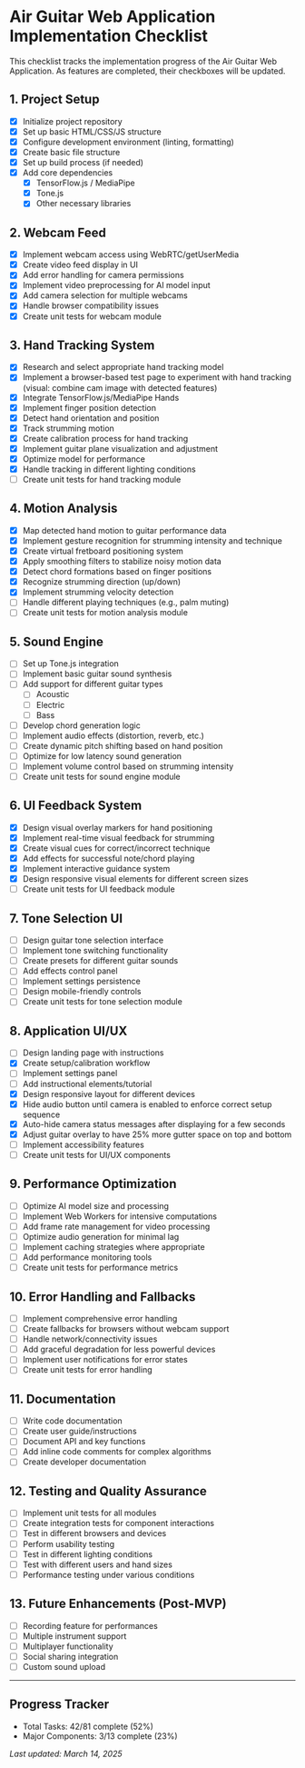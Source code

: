 # Air Guitar Web Application Implementation Checklist

This checklist tracks the implementation progress of the Air Guitar Web Application. As features are completed, their checkboxes will be updated.

## 1. Project Setup
- [x] Initialize project repository
- [x] Set up basic HTML/CSS/JS structure
- [x] Configure development environment (linting, formatting)
- [x] Create basic file structure
- [x] Set up build process (if needed)
- [x] Add core dependencies
  - [x] TensorFlow.js / MediaPipe
  - [x] Tone.js
  - [x] Other necessary libraries

## 2. Webcam Feed
- [x] Implement webcam access using WebRTC/getUserMedia
- [x] Create video feed display in UI
- [x] Add error handling for camera permissions
- [x] Implement video preprocessing for AI model input
- [x] Add camera selection for multiple webcams
- [x] Handle browser compatibility issues
- [x] Create unit tests for webcam module

## 3. Hand Tracking System
- [x] Research and select appropriate hand tracking model
- [x] Implement a browser-based test page to experiment with hand tracking (visual: combine cam image with detected features)
- [x] Integrate TensorFlow.js/MediaPipe Hands
- [x] Implement finger position detection
- [x] Detect hand orientation and position
- [x] Track strumming motion
- [x] Create calibration process for hand tracking
- [x] Implement guitar plane visualization and adjustment
- [x] Optimize model for performance
- [x] Handle tracking in different lighting conditions
- [ ] Create unit tests for hand tracking module

## 4. Motion Analysis
- [x] Map detected hand motion to guitar performance data
- [x] Implement gesture recognition for strumming intensity and technique
- [x] Create virtual fretboard positioning system
- [x] Apply smoothing filters to stabilize noisy motion data
- [x] Detect chord formations based on finger positions
- [x] Recognize strumming direction (up/down)
- [x] Implement strumming velocity detection
- [ ] Handle different playing techniques (e.g., palm muting)
- [ ] Create unit tests for motion analysis module

## 5. Sound Engine
- [ ] Set up Tone.js integration
- [ ] Implement basic guitar sound synthesis
- [ ] Add support for different guitar types
  - [ ] Acoustic
  - [ ] Electric
  - [ ] Bass
- [ ] Develop chord generation logic
- [ ] Implement audio effects (distortion, reverb, etc.)
- [ ] Create dynamic pitch shifting based on hand position
- [ ] Optimize for low latency sound generation
- [ ] Implement volume control based on strumming intensity
- [ ] Create unit tests for sound engine module

## 6. UI Feedback System
- [x] Design visual overlay markers for hand positioning
- [x] Implement real-time visual feedback for strumming
- [x] Create visual cues for correct/incorrect technique
- [x] Add effects for successful note/chord playing
- [x] Implement interactive guidance system
- [x] Design responsive visual elements for different screen sizes
- [ ] Create unit tests for UI feedback module

## 7. Tone Selection UI
- [ ] Design guitar tone selection interface
- [ ] Implement tone switching functionality
- [ ] Create presets for different guitar sounds
- [ ] Add effects control panel
- [ ] Implement settings persistence
- [ ] Design mobile-friendly controls
- [ ] Create unit tests for tone selection module

## 8. Application UI/UX
- [ ] Design landing page with instructions
- [x] Create setup/calibration workflow
- [ ] Implement settings panel
- [ ] Add instructional elements/tutorial
- [x] Design responsive layout for different devices
- [x] Hide audio button until camera is enabled to enforce correct setup sequence
- [x] Auto-hide camera status messages after displaying for a few seconds
- [x] Adjust guitar overlay to have 25% more gutter space on top and bottom
- [ ] Implement accessibility features
- [ ] Create unit tests for UI/UX components

## 9. Performance Optimization
- [ ] Optimize AI model size and processing
- [ ] Implement Web Workers for intensive computations
- [ ] Add frame rate management for video processing
- [ ] Optimize audio generation for minimal lag
- [ ] Implement caching strategies where appropriate
- [ ] Add performance monitoring tools
- [ ] Create unit tests for performance metrics

## 10. Error Handling and Fallbacks
- [ ] Implement comprehensive error handling
- [ ] Create fallbacks for browsers without webcam support
- [ ] Handle network/connectivity issues
- [ ] Add graceful degradation for less powerful devices
- [ ] Implement user notifications for error states
- [ ] Create unit tests for error handling

## 11. Documentation
- [ ] Write code documentation
- [ ] Create user guide/instructions
- [ ] Document API and key functions
- [ ] Add inline code comments for complex algorithms
- [ ] Create developer documentation

## 12. Testing and Quality Assurance
- [ ] Implement unit tests for all modules
- [ ] Create integration tests for component interactions
- [ ] Test in different browsers and devices
- [ ] Perform usability testing
- [ ] Test in different lighting conditions
- [ ] Test with different users and hand sizes
- [ ] Performance testing under various conditions

## 13. Future Enhancements (Post-MVP)
- [ ] Recording feature for performances
- [ ] Multiple instrument support
- [ ] Multiplayer functionality
- [ ] Social sharing integration
- [ ] Custom sound upload

---

## Progress Tracker
- Total Tasks: 42/81 complete (52%)
- Major Components: 3/13 complete (23%)

*Last updated: March 14, 2025* 